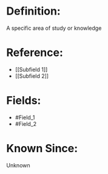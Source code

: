 

# Definition:
A specific area of study or knowledge

# Reference:
- [[Subfield 1]]
- [[Subfield 2]]

# Fields: 
- #Field_1
- #Field_2

# Known Since:
Unknown

